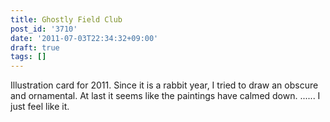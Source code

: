 ```yaml
---
title: Ghostly Field Club
post_id: '3710'
date: '2011-07-03T22:34:32+09:00'
draft: true
tags: []
---
```


Illustration card for 2011. Since it is a rabbit year, I tried to draw an obscure and ornamental. At last it seems like the paintings have calmed down. ...... I just feel like it.
